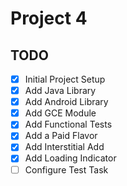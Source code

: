 # Project 4 

## TODO

- [x] Initial Project Setup
- [x] Add Java Library
- [x] Add Android Library
- [x] Add GCE Module
- [x] Add Functional Tests
- [x] Add a Paid Flavor
- [x] Add Interstitial Add
- [x] Add Loading Indicator
- [ ] Configure Test Task
